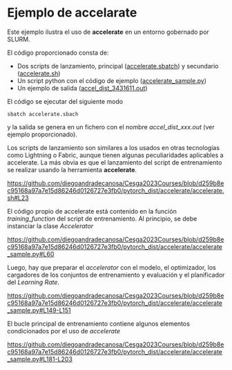 # Ejemplo de accelarate

Este ejemplo ilustra el uso de **accelerate** en un entorno gobernado por SLURM.

El código proporcionado consta de:
- Dos scripts de lanzamiento, principal ([accelerate.sbatch](https://github.com/diegoandradecanosa/Cesga2023Courses/blob/main/pytorch_dist/accelerate/accelerate.sbatch))
y secundario ([accelerate.sh](https://github.com/diegoandradecanosa/Cesga2023Courses/blob/main/pytorch_dist/accelerate/accelerate.sh))
- Un script python con el código de ejemplo ([accelerate_sample.py](https://github.com/diegoandradecanosa/Cesga2023Courses/blob/main/pytorch_dist/accelerate/accelerate_sample.py))
- Un ejemplo de salida ([accel_dist_3431611.out](https://github.com/diegoandradecanosa/Cesga2023Courses/blob/main/pytorch_dist/accelerate/accel_dist_3431611.out))

El código se ejecutar del siguiente modo
```
sbatch accelerate.sbach
```
y la salida se genera en un fichero con el nombre *accel_dist_xxx.out* (ver ejemplo proporcionado).

Los scripts de lanzamiento son similares a los usados en otras tecnologías como Lightning o Fabric, aunque tienen algunas peculiaridades aplicables a accelerate.
La más obvia es que el lanzamiento del script de entrenamiento se realizar usando la herramienta **accelerate**.

https://github.com/diegoandradecanosa/Cesga2023Courses/blob/d259b8ec95168a97a7e15d86246d0126727e3fb0/pytorch_dist/accelerate/accelerate.sh#L23

El código propio de accelerate está contenido en la función *training_function* del script de entrenamiento. Al principio, se debe instanciar la clase
*Accelerator*

https://github.com/diegoandradecanosa/Cesga2023Courses/blob/d259b8ec95168a97a7e15d86246d0126727e3fb0/pytorch_dist/accelerate/accelerate_sample.py#L60

Luego, hay que preparar el *accelerator* con el modelo, el optimizador, los cargadores de los conjuntos de entrenamiento y evaluación y el planificador del *Learning Rate*.

https://github.com/diegoandradecanosa/Cesga2023Courses/blob/d259b8ec95168a97a7e15d86246d0126727e3fb0/pytorch_dist/accelerate/accelerate_sample.py#L149-L151

El bucle principal de entrenamiento contiene algunos elementos condicionados por el uso de *accelerate*

https://github.com/diegoandradecanosa/Cesga2023Courses/blob/d259b8ec95168a97a7e15d86246d0126727e3fb0/pytorch_dist/accelerate/accelerate_sample.py#L181-L203



